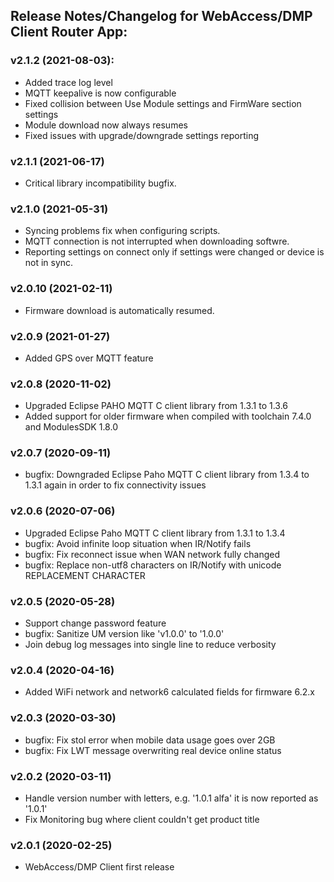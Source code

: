 ## Release Notes/Changelog for WebAccess/DMP Client Router App: 

### v2.1.2 (2021-08-03):
* Added trace log level
* MQTT keepalive is now configurable
* Fixed collision between Use Module settings and FirmWare section settings
* Module download now always resumes
* Fixed issues with upgrade/downgrade settings reporting

### v2.1.1 (2021-06-17)
* Critical library incompatibility bugfix.

### v2.1.0 (2021-05-31)
* Syncing problems fix when configuring scripts.
* MQTT connection is not interrupted when downloading softwre.
* Reporting settings on connect only if settings were changed or device is not in sync.

### v2.0.10 (2021-02-11)
* Firmware download is automatically resumed.

### v2.0.9 (2021-01-27)
* Added GPS over MQTT feature

### v2.0.8 (2020-11-02)
* Upgraded Eclipse PAHO MQTT C client library from 1.3.1 to 1.3.6
* Added support for older firmware when compiled with toolchain 7.4.0 and ModulesSDK 1.8.0

### v2.0.7 (2020-09-11)
* bugfix: Downgraded Eclipse Paho MQTT C client library from 1.3.4 to 1.3.1 again in order to fix connectivity issues

### v2.0.6 (2020-07-06)
* Upgraded Eclipse Paho MQTT C client library from 1.3.1 to 1.3.4
* bugfix: Avoid infinite loop situation when IR/Notify fails
* bugfix: Fix reconnect issue when WAN network fully changed
* bugfix: Replace non-utf8 characters on IR/Notify with unicode REPLACEMENT CHARACTER

### v2.0.5 (2020-05-28)
* Support change password feature
* bugfix: Sanitize UM version like 'v1.0.0' to '1.0.0'
* Join debug log messages into single line to reduce verbosity

### v2.0.4 (2020-04-16)
* Added WiFi network and network6 calculated fields for firmware 6.2.x


### v2.0.3 (2020-03-30)
* bugfix: Fix stol error when mobile data usage goes over 2GB
* bugfix: Fix LWT message overwriting real device online status

### v2.0.2 (2020-03-11)
* Handle version number with letters, e.g. '1.0.1 alfa' it is now reported as '1.0.1'
* Fix Monitoring bug where client couldn't get product title

### v2.0.1 (2020-02-25)
* WebAccess/DMP Client first release
